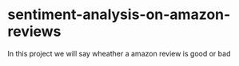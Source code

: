 # sentiment-analysis-on-amazon-reviews
In this project we will say wheather a amazon review is good or bad 
